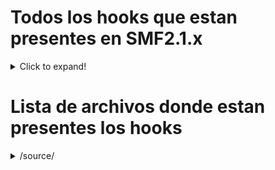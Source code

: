 # Todos los hooks que estan presentes en SMF2.1.x 
<details>
  <summary>Click to expand!</summary>
  
  ## Heading
  1. A numbered
  2. list
     1. With some
     1. Sub bullets
</details>

# Lista de archivos donde estan presentes los hooks
<details>
  <summary>/source/</summary>
  
  ## Heading
  1. list 
      1. Admin.php
      1. Attachments.php
      1. BoardIndex.php
      1. Calendar.php
      1. Display.php
      1. Display.php~
      1. Errors.php
      1. Groups.php
      1. Help.php
      1. Likes.php
      1. Load.php
      1. Logging.php
      1. LogInOut.php
      1. ManageAttachments.php
      1. ManageBans.php
      1. ManageBoards.php
      1. ManageCalendar.php
      1. ManageLanguages.php
      1. ManageMail.php
      1. ManageMaintenance.php
      1. ManageMembergroups.php
      1. ManageMembers.php
      1. ManageNews.php
      1. ManagePaid.php
      1. ManagePermissions.php
      1. ManagePosts.php
      1. ManageRegistration.php
      1. ManageScheduledTasks.php
      1. ManageSearch.php
      1. ManageSearchEngines.php
      1. ManageServer.php
      1. ManageSettings.php
      1. ManageSmileys.php
      1. Memberlist.php
      1. Mentions.php
      1. MessageIndex.php
      1. ModerationCenter.php
      1. Modlog.php
      1. MoveTopic.php
      1. News.php
      1. PackageGet.php
      1. Packages.php
      1. PersonalMessage.php
      1. Poll.php
      1. Post.php
      1. PostModeration.php
      1. Profile.php
      1. Profile-Actions.php
      1. Profile-Export.php
      1. Profile-Modify.php
      1. Profile-View.php
      1. Recent.php
      1. Register.php
      1. Reminder.php
      1. RemoveTopic.php
      1. ReportedContent.php
      1. Reports.php
      1. ScheduledTasks.php
      1. Search.php
      1. Security.php
      1. Session.php
      1. ShowAttachments.php
      1. SplitTopics.php
      1. Stats.php
      1. Subs.php
      1. Subs-Admin.php
      1. Subs-Attachments.php
      1. Subs-Auth.php
      1. Subs-BoardIndex.php
      1. Subs-Boards.php
      1. Subs-Calendar.php
      1. Subs-Categories.php
      1. Subs-Editor.php
      1. Subs-List.php
      1. Subs-Membergroups.php
      1. Subs-Members.php
      1. Subs-MembersOnline.php
      1. Subs-Menu.php
      1. Subs-Post.php
      1. Subs-Themes.php
      1. Subs-Timezones.php
      1. Themes.php
      1. ViewQuery.php
      1. Who.php
      1. Xml.php 
      1. tasks\Likes-Notify.php
</details>
